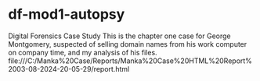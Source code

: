 # df-mod1-autopsy
Digital Forensics Case Study
This is the chapter one case for George Montgomery, suspected of selling domain names from his work computer on company time, and my analysis of his files.
file:///C:/Manka%20Case/Reports/Manka%20Case%20HTML%20Report%2003-08-2024-20-05-29/report.html
